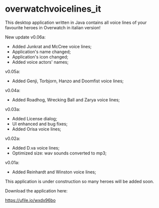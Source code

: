 # overwatchvoicelines_it
This desktop application written in Java contains all voice lines of your favourite heroes in Overwatch in italian version!

New update v0.06a:
- Added Junkrat and McCree voice lines;
- Application's name changed;
- Application's icon changed;
- Added voice actors' names;

v0.05a:
- Added Genji, Torbjorn, Hanzo and Doomfist voice lines;

v0.04a:
- Added Roadhog, Wrecking Ball and Zarya voice lines;

v0.03a:
- Added License dialog;
- UI enhanced and bug fixes;
- Added Orisa voice lines;

v0.02a:
- Added D.va voice lines;
- Optimized size: wav sounds converted to mp3;


v0.01a:
- Added Reinhardt and Winston voice lines;

This application is under construction so many heroes will be added soon.

Download the application here:

https://ufile.io/wxdx96bo
